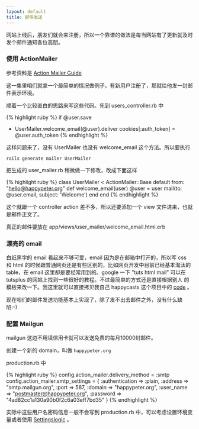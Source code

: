 ```yaml
---
layout: default
title: 邮件发送
---
```


网站上线后，朋友们就会来注册，所以一个靠谱的做法是每当网站有了更新就及时发个邮件通知各位高朋。

### 使用 ActionMailer

参考资料是 [Action Mailer Guide](http://guides.rubyonrails.org/action_mailer_basics.html)

这一集里咱们就拿一个最简单的情况做例子，有新用户注册了，那就给他发一封邮件表示环境。

顺着一个比较直白的思路来写这些代码。先到 users_controller.rb 中

{% highlight ruby %}
if @user.save
+ UserMailer.welcome_email(@user).deliver
  cookies[:auth_token] = @user.auth_token
{% endhighlight %}

这样问题来了，没有 UserMailer 也没有 welcome_email 这个方法。所以要执行

    rails generate mailer UserMailer


把生成的 user_mailer.rb 稍微做一下修改，改成下面这样

{% highlight ruby %}
class UserMailer < ActionMailer::Base
  default from: "hello@happypeter.org"
   def welcome_email(user)
    @user = user
    mail(to: @user.email, subject: 'Welcome')
  end
end
{% endhighlight %}

这个就跟一个 controller action 差不多，所以还要添加一个 view 文件进来，也就是邮件正文了。

真正的邮件要放在 app/views/user_mailer/welcome_email.html.erb

### 漂亮的 email

白纸黑字的 email 看起来不够可爱，email 因为是在邮箱中打开的，所以写 css 和 html 的时候跟普通网页还是有些区别的，比如网页开发中目前已经基本淘汰的
table，在 email 这里却是要经常用到的。google 一下 ”tuts html mail” 可以在 tutsplus 的网站上找到一些很好的教程。不过最简单的方式还是直接根据别人
的模板来改一下。我这里就可以直接拷贝我自己 happycasts 这个项目中的 [code](https://github.com/happypeter/happycasts/blob/master/app/views/happy_mailer/new_ep_release.html.erb) 。


现在咱们的邮件发送功能基本上实现了，除了发不出去邮件之外，没有什么缺陷:-)

### 配置 Mailgun
mailgun 这边不用填信用卡就可以发送免费的每月10000封邮件。

创建一个新的 domain，叫做 `happypeter.org`


production.rb 中

{% highlight ruby %}
config.action_mailer.delivery_method = :smtp
config.action_mailer.smtp_settings = {
  :authentication => :plain,
  :address => "smtp.mailgun.org",
  :port => 587,
  :domain => "happypeter.org",
  :user_name => "postmaster@happypeter.org",
  :password => "4ad82cc1a130a90b0f2c6a03eff7bd35"
}
{% endhighlight %}

实际中这些用户名密码信息一般不会写到 production.rb 中，可以考虑设置环境变量或者使用 [Settingslogic](https://github.com/settingslogic/settingslogic) 。
